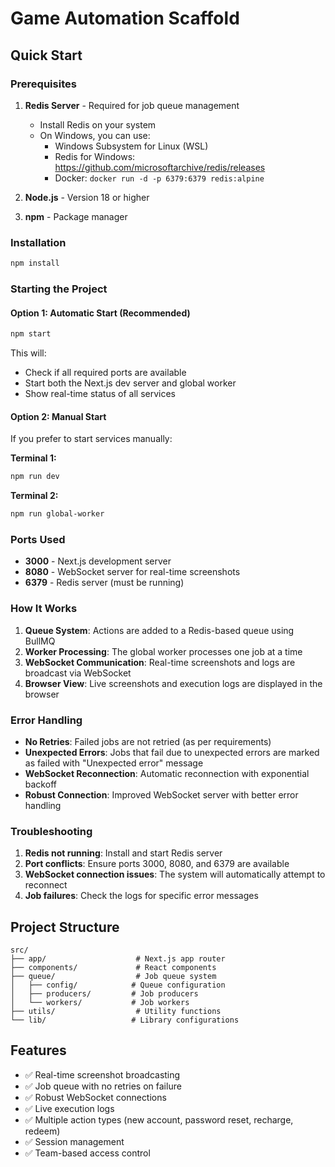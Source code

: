 # Game Automation Scaffold

## Quick Start

### Prerequisites

1. **Redis Server** - Required for job queue management
   - Install Redis on your system
   - On Windows, you can use:
     - Windows Subsystem for Linux (WSL)
     - Redis for Windows: https://github.com/microsoftarchive/redis/releases
     - Docker: `docker run -d -p 6379:6379 redis:alpine`

2. **Node.js** - Version 18 or higher
3. **npm** - Package manager

### Installation

```bash
npm install
```

### Starting the Project

#### Option 1: Automatic Start (Recommended)
```bash
npm start
```
This will:
- Check if all required ports are available
- Start both the Next.js dev server and global worker
- Show real-time status of all services

#### Option 2: Manual Start
If you prefer to start services manually:

**Terminal 1:**
```bash
npm run dev
```

**Terminal 2:**
```bash
npm run global-worker
```

### Ports Used

- **3000** - Next.js development server
- **8080** - WebSocket server for real-time screenshots
- **6379** - Redis server (must be running)

### How It Works

1. **Queue System**: Actions are added to a Redis-based queue using BullMQ
2. **Worker Processing**: The global worker processes one job at a time
3. **WebSocket Communication**: Real-time screenshots and logs are broadcast via WebSocket
4. **Browser View**: Live screenshots and execution logs are displayed in the browser

### Error Handling

- **No Retries**: Failed jobs are not retried (as per requirements)
- **Unexpected Errors**: Jobs that fail due to unexpected errors are marked as failed with "Unexpected error" message
- **WebSocket Reconnection**: Automatic reconnection with exponential backoff
- **Robust Connection**: Improved WebSocket server with better error handling

### Troubleshooting

1. **Redis not running**: Install and start Redis server
2. **Port conflicts**: Ensure ports 3000, 8080, and 6379 are available
3. **WebSocket connection issues**: The system will automatically attempt to reconnect
4. **Job failures**: Check the logs for specific error messages

## Project Structure

```
src/
├── app/                    # Next.js app router
├── components/             # React components
├── queue/                  # Job queue system
│   ├── config/            # Queue configuration
│   ├── producers/         # Job producers
│   └── workers/           # Job workers
├── utils/                  # Utility functions
└── lib/                   # Library configurations
```

## Features

- ✅ Real-time screenshot broadcasting
- ✅ Job queue with no retries on failure
- ✅ Robust WebSocket connections
- ✅ Live execution logs
- ✅ Multiple action types (new account, password reset, recharge, redeem)
- ✅ Session management
- ✅ Team-based access control 
